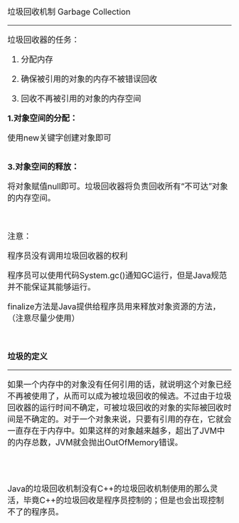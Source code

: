 <font size="4">

垃圾回收机制 Garbage Collection

---

垃圾回收器的任务：

1. 分配内存
 
1. 确保被引用的对象的内存不被错误回收

1. 回收不再被引用的对象的内存空间

**1.对象空间的分配：**

使用new关键字创建对象即可
<br/><br/>

**3.对象空间的释放：**

将对象赋值null即可。垃圾回收器将负责回收所有“不可达”对象的内存空间。

<br/><br/>
注意：

程序员没有调用垃圾回收器的权利

程序员可以使用代码System.gc()通知GC运行，但是Java规范并不能保证其能够运行。

finalize方法是Java提供给程序员用来释放对象资源的方法，（注意尽量少使用）

<br/><br/>
**垃圾的定义**

----------

如果一个内存中的对象没有任何引用的话，就说明这个对象已经不再被使用了，从而可以成为被垃圾回收的候选。不过由于垃圾回收器的运行时间不确定，可被垃圾回收的对象的实际被回收时间是不确定的。对于一个对象来说，只要有引用的存在，它就会一直存在于内存中。如果这样的对象越来越多，超出了JVM中的内存总数，JVM就会抛出OutOfMemory错误。

<br/><br/>

Java的垃圾回收机制没有C++的垃圾回收机制使用的那么灵活，毕竟C++的垃圾回收是程序员控制的；但是也会出现控制不了的程序员。

</font>